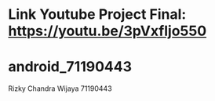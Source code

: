 # Link Youtube Project Final: https://youtu.be/3pVxfljo550
# android_71190443
Rizky Chandra Wijaya
71190443
